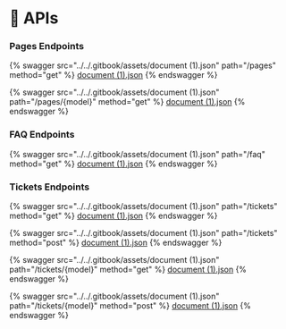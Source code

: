 # 🔁 APIs

### Pages Endpoints

{% swagger src="../../.gitbook/assets/document (1).json" path="/pages" method="get" %}
[document (1).json](<../../.gitbook/assets/document (1).json>)
{% endswagger %}

{% swagger src="../../.gitbook/assets/document (1).json" path="/pages/{model}" method="get" %}
[document (1).json](<../../.gitbook/assets/document (1).json>)
{% endswagger %}

### FAQ Endpoints

{% swagger src="../../.gitbook/assets/document (1).json" path="/faq" method="get" %}
[document (1).json](<../../.gitbook/assets/document (1).json>)
{% endswagger %}

### Tickets Endpoints

{% swagger src="../../.gitbook/assets/document (1).json" path="/tickets" method="get" %}
[document (1).json](<../../.gitbook/assets/document (1).json>)
{% endswagger %}

{% swagger src="../../.gitbook/assets/document (1).json" path="/tickets" method="post" %}
[document (1).json](<../../.gitbook/assets/document (1).json>)
{% endswagger %}

{% swagger src="../../.gitbook/assets/document (1).json" path="/tickets/{model}" method="get" %}
[document (1).json](<../../.gitbook/assets/document (1).json>)
{% endswagger %}

{% swagger src="../../.gitbook/assets/document (1).json" path="/tickets/{model}" method="post" %}
[document (1).json](<../../.gitbook/assets/document (1).json>)
{% endswagger %}
